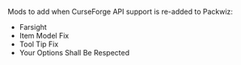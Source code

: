 Mods to add when CurseForge API support is re-added to Packwiz:

- Farsight
- Item Model Fix
- Tool Tip Fix
- Your Options Shall Be Respected